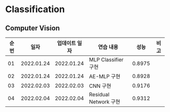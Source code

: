 # Classification

## Computer Vision


|순번|일자|업데이트 일자|연습 내용|성능|비고|
|---|---|---|---|---|---|
|01|2022.01.24|2022.01.24|MLP Classifier 구현|0.8975|
|02|2022.01.24|2022.01.24|AE-MLP 구현|0.8928|
|03|2022.02.03|2022.02.03|CNN 구현|0.9176|
|04|2022.02.04|2022.02.04|Residual Network 구현|0.9312|
